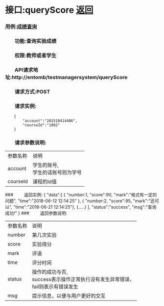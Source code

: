 # 接口:queryScore <a href="https://github.com/FateBerserker/is_analysis/tree/master/test6">返回</a>
### 用例:<a href="../用例/成绩查询.md">成绩查询</a>

### &nbsp;&nbsp;&nbsp;&nbsp;&nbsp;&nbsp;&nbsp;&nbsp;功能:查询实验成绩
### &nbsp;&nbsp;&nbsp;&nbsp;&nbsp;&nbsp;&nbsp;&nbsp;权限:教师或者学生
### &nbsp;&nbsp;&nbsp;&nbsp;&nbsp;&nbsp;&nbsp;&nbsp;API请求地址:http://entomb/testmanagersystem/queryScore
### &nbsp;&nbsp;&nbsp;&nbsp;&nbsp;&nbsp;&nbsp;&nbsp;请求方式:POST
### &nbsp;&nbsp;&nbsp;&nbsp;&nbsp;&nbsp;&nbsp;&nbsp;请求实例:
	    {
			"account":"201510414406",
			"courseId":"1002"
	    }	
### &nbsp;&nbsp;&nbsp;&nbsp;&nbsp;&nbsp;&nbsp;&nbsp;请求参数说明:
<table cellspacing="0" style="width:600px;">
<tr>
	<td>参数名称</td>
	<td>说明</td>
</tr>
<tr>
	<td>account</td>
	<td>学生的账号,<br>学生的话账号则为学号</td>
</tr>
<tr>
	<td>courseId</td>
	<td>课程的Id值</td>
</tr>
</table>
### &nbsp;&nbsp;&nbsp;&nbsp;&nbsp;&nbsp;&nbsp;&nbsp;返回实例:
    {
		"data":[
				{
				"number:1,
				"score":90,
				"mark":"格式有一定的问题",
				"time":"2018-06-12 12:14:25"
				},
				{
				"number:2,
				"score":95,
				"mark":"还可以",
				"time":"2018-06-21 12:14:25"},
				{.....}
			   ],
		"status":"success",
		"msg":"查询成功!"
	}
### &nbsp;&nbsp;&nbsp;&nbsp;&nbsp;&nbsp;&nbsp;&nbsp;返回参数说明:
<table cellspacing="0" style="width:600px;">
<tr>
	<td>参数名称</td>
	<td>说明</td>
</tr>
<tr>
	<td>number</td>
	<td>第几次实验</td>
</tr>
<tr>
	<td>score</td>
	<td>实验得分</td>
</tr>
<tr>
	<td>mark</td>
	<td>评语</td>
</tr>
<tr>
	<td>time</td>
	<td>评分时间</td>
</tr>
<tr>
	<td>status</td>
	<td>操作的成功与否,<br>
	success表示操作正常执行没有发生异常错误，<br>
	fail则表示有错误发生</td>
</tr>
<tr>
	<td>msg</td>
	<td>提示信息，以便与用户更好的交互</td>
</tr>
</table>